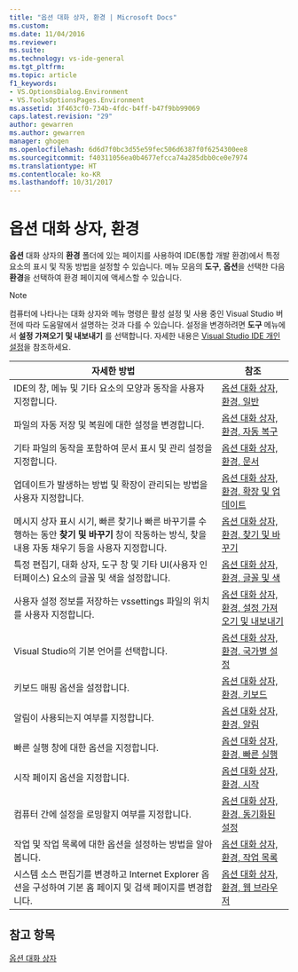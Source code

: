 ```yaml
---
title: "옵션 대화 상자, 환경 | Microsoft Docs"
ms.custom: 
ms.date: 11/04/2016
ms.reviewer: 
ms.suite: 
ms.technology: vs-ide-general
ms.tgt_pltfrm: 
ms.topic: article
f1_keywords:
- VS.OptionsDialog.Environment
- VS.ToolsOptionsPages.Environment
ms.assetid: 3f463cf0-734b-4fdc-b4ff-b47f9bb99069
caps.latest.revision: "29"
author: gewarren
ms.author: gewarren
manager: ghogen
ms.openlocfilehash: 6d6d7f0bc3d55e59fec506d6387f0f6254300ee8
ms.sourcegitcommit: f40311056ea0b4677efcca74a285dbb0ce0e7974
ms.translationtype: HT
ms.contentlocale: ko-KR
ms.lasthandoff: 10/31/2017
---
```

# <a name="environment-options-dialog-box"></a>옵션 대화 상자, 환경
**옵션** 대화 상자의 **환경** 폴더에 있는 페이지를 사용하여 IDE(통합 개발 환경)에서 특정 요소의 표시 및 작동 방법을 설정할 수 있습니다. 메뉴 모음의 **도구**, **옵션**을 선택한 다음 **환경**을 선택하여 환경 페이지에 액세스할 수 있습니다.  
  
> [!NOTE]
>  컴퓨터에 나타나는 대화 상자와 메뉴 명령은 활성 설정 및 사용 중인 Visual Studio 버전에 따라 도움말에서 설명하는 것과 다를 수 있습니다. 설정을 변경하려면 **도구** 메뉴에서 **설정 가져오기 및 내보내기** 를 선택합니다. 자세한 내용은 [Visual Studio IDE 개인 설정](../../ide/personalizing-the-visual-studio-ide.md)을 참조하세요.  
  
|자세한 방법|참조|  
|----------------------------------|---------|  
|IDE의 창, 메뉴 및 기타 요소의 모양과 동작을 사용자 지정합니다.|[옵션 대화 상자, 환경, 일반](../../ide/reference/general-environment-options-dialog-box.md)|  
|파일의 자동 저장 및 복원에 대한 설정을 변경합니다.|[옵션 대화 상자, 환경, 자동 복구](../../ide/reference/autorecover-environment-options-dialog-box.md)|  
|기타 파일의 동작을 포함하여 문서 표시 및 관리 설정을 지정합니다.|[옵션 대화 상자, 환경, 문서](../../ide/reference/documents-environment-options-dialog-box.md)|  
|업데이트가 발생하는 방법 및 확장이 관리되는 방법을 사용자 지정합니다.|[옵션 대화 상자, 환경, 확장 및 업데이트](../../ide/reference/extensions-and-updates-environment-options-dialog-box.md)|  
|메시지 상자 표시 시기, 빠른 찾기나 빠른 바꾸기를 수행하는 동안 **찾기 및 바꾸기** 창이 작동하는 방식, 찾을 내용 자동 채우기 등을 사용자 지정합니다.|[옵션 대화 상자, 환경, 찾기 및 바꾸기](../../ide/reference/find-and-replace-environment-options-dialog-box.md)|  
|특정 편집기, 대화 상자, 도구 창 및 기타 UI(사용자 인터페이스) 요소의 글꼴 및 색을 설정합니다.|[옵션 대화 상자, 환경, 글꼴 및 색](../../ide/reference/fonts-and-colors-environment-options-dialog-box.md)|  
|사용자 설정 정보를 저장하는 vssettings 파일의 위치를 사용자 지정합니다.|[옵션 대화 상자, 환경, 설정 가져오기 및 내보내기](../../ide/reference/import-and-export-settings-environment-options-dialog-box.md)|  
|Visual Studio의 기본 언어를 선택합니다.|[옵션 대화 상자, 환경, 국가별 설정](../../ide/reference/international-settings-environment-options-dialog-box.md)|  
|키보드 매핑 옵션을 설정합니다.|[옵션 대화 상자, 환경, 키보드](../../ide/reference/keyboard-environment-options-dialog-box.md)|  
|알림이 사용되는지 여부를 지정합니다.|[옵션 대화 상자, 환경, 알림](../../ide/reference/notifications-environment-options-dialog-box.md)|  
|빠른 실행 창에 대한 옵션을 지정합니다.|[옵션 대화 상자, 환경, 빠른 실행](../../ide/reference/quick-launch-environment-options-dialog-box.md)|  
|시작 페이지 옵션을 지정합니다.|[옵션 대화 상자, 환경, 시작](../../ide/reference/startup-environment-options-dialog-box.md)|  
|컴퓨터 간에 설정을 로밍할지 여부를 지정합니다.|[옵션 대화 상자, 환경, 동기화된 설정](../../ide/reference/synchronized-settings-environment-options-dialog-box.md)|  
|작업 및 작업 목록에 대한 옵션을 설정하는 방법을 알아봅니다.|[옵션 대화 상자, 환경, 작업 목록](../../ide/reference/task-list-environment-options-dialog-box.md)|  
|시스템 소스 편집기를 변경하고 Internet Explorer 옵션을 구성하여 기본 홈 페이지 및 검색 페이지를 변경합니다.|[옵션 대화 상자, 환경, 웹 브라우저](../../ide/reference/web-browser-environment-options-dialog-box.md)|  
  
## <a name="see-also"></a>참고 항목  
 [옵션 대화 상자](../../ide/reference/options-dialog-box-visual-studio.md)